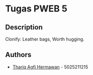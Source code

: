 # Tugas PWEB 5

## Description

Clonify: Leather bags, Worth hugging.

## Authors

- [Thariq Agfi Hermawan](https://www.github.com/thoriqagfi) - 5025211215